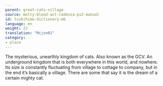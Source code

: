 ```yaml
---
parent: great-cats-village
source: melty-blood-act-cadenza-ps2-manual
id: tsukihime-dictionary-mb
language: en
weight: 22
translation: "Mcjon01"
category:
- place
---
```


The mysterious, unearthly kingdom of cats. Also known as the GCV. An underground kingdom that is both everywhere in this world, and nowhere.
Its size is constantly fluctuating from village to cottage to company, but in the end it’s basically a village. There are some that say it is the dream of a certain mighty cat.
